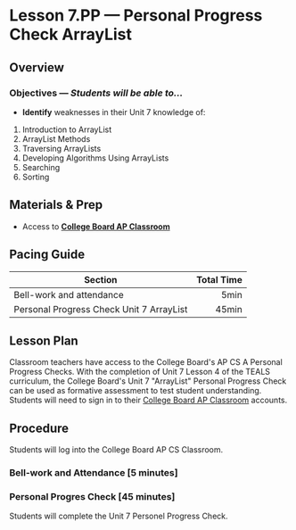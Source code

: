 Lesson 7.PP — Personal Progress Check ArrayList
====================================================================================================

Overview
--------
### Objectives — _Students will be able to…_
- **Identify** weaknesses in their Unit 7 knowledge of:
1. Introduction to ArrayList
2. ArrayList Methods
3. Traversing ArrayLists
4. Developing Algorithms Using ArrayLists
5. Searching
6. Sorting

Materials & Prep
----------------
- Access to **[College Board AP Classroom]**

Pacing Guide
------------
| Section                                  | Total Time |
|------------------------------------------|-----------:|
| Bell-work and attendance                 |       5min |
| Personal Progress Check Unit 7 ArrayList |      45min |

Lesson Plan
-------
Classroom teachers have access to the College Board's AP CS A Personal Progress Checks.  With the completion of Unit 7 Lesson 4 of the TEALS curriculum, the College Board's Unit 7 "ArrayList" Personal Progress Check can be used as formative assessment to test student understanding.  Students will need to sign in to their [College Board AP Classroom] accounts.

Procedure
---------
Students will log into the College Board AP CS Classroom.

### Bell-work and Attendance \[5 minutes\]


### Personal Progres Check \[45 minutes\]
Students will complete the Unit 7 Personel Progress Check.

[College Board AP Classroom]: https://myap.collegeboard.org/login
